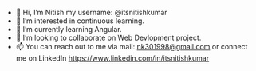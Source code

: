 - 👋 Hi, I’m Nitish my username: @itsnitishkumar
- 👀 I’m interested in continuous learning.
- 🌱 I’m currently learning Angular.
- 💞️ I’m looking to collaborate on Web Devlopment project.
- 📫 You can reach out to me via mail: nk301998@gmail.com or connect me on LinkedIn https://www.linkedin.com/in/itsnitishkumar

<!---
itsnitishkumar/itsnitishkumar is a ✨ special ✨ repository because its `README.md` (this file) appears on your GitHub profile.
You can click the Preview link to take a look at your changes.
--->
